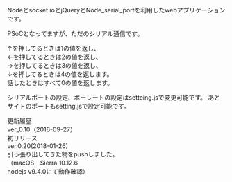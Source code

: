 Nodeとsocket.ioとjQueryとNode_serial_portを利用したwebアプリケーションです。 

PSoCとなってますが、ただのシリアル通信です。   

↑を押してるときは1の値を返し、   
←を押してるときは2の値を返し、   
→を押してるときは3の値を返し、   
↓を押してるときは4の値を返します。   
話したときはすべて0の値を返します。   

シリアルポートの設定、ボーレートの設定はsetteing.jsで変更可能です。 あとサイトのポートもsetting.jsで設定可能です。    
 
更新履歴    
ver_0.10（2016-09-27）    
初リリース    
ver.0.20(2018-01-26)     
引っ張り出してきた物をpushしました。      
（macOS　Sierra 10.12.6     
 nodejs v9.4.0にて動作確認）     
